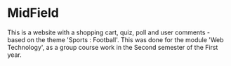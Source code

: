 # MidField
This is a website with a shopping cart, quiz, poll and user comments - based on the theme 'Sports : Football'. This was done for the module 'Web Technology', as a group course work in the Second semester of the First year.
